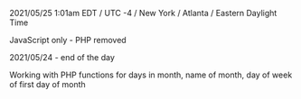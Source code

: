 2021/05/25 1:01am EDT / UTC -4 / New York / Atlanta / Eastern Daylight Time

JavaScript only - PHP removed

2021/05/24 - end of the day

Working with PHP functions for days in month, name of month, day of week of first day of month
